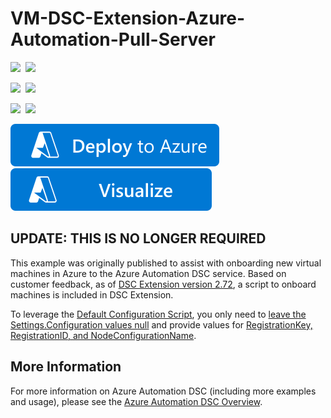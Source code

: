 # VM-DSC-Extension-Azure-Automation-Pull-Server

<IMG SRC="https://azurequickstartsservice.blob.core.windows.net/badges/dsc-extension-azure-automation-pullserver/PublicLastTestDate.svg" />&nbsp;
<IMG SRC="https://azurequickstartsservice.blob.core.windows.net/badges/dsc-extension-azure-automation-pullserver/PublicDeployment.svg" />&nbsp;

<IMG SRC="https://azurequickstartsservice.blob.core.windows.net/badges/dsc-extension-azure-automation-pullserver/FairfaxLastTestDate.svg" />&nbsp;
<IMG SRC="https://azurequickstartsservice.blob.core.windows.net/badges/dsc-extension-azure-automation-pullserver/FairfaxDeployment.svg" />&nbsp;

<IMG SRC="https://azurequickstartsservice.blob.core.windows.net/badges/dsc-extension-azure-automation-pullserver/BestPracticeResult.svg" />&nbsp;
<IMG SRC="https://azurequickstartsservice.blob.core.windows.net/badges/dsc-extension-azure-automation-pullserver/CredScanResult.svg" />&nbsp;

<a href="https://portal.azure.com/#create/Microsoft.Template/uri/https%3A%2F%2Fraw.githubusercontent.com%2FAzure%2Fazure-quickstart-templates%2Fmaster%2Fdsc-extension-azure-automation-pullserver%2Fazuredeploy.json" target="_blank">
    <img src="https://raw.githubusercontent.com/Azure/azure-quickstart-templates/master/1-CONTRIBUTION-GUIDE/images/deploytoazure.svg"/>
</a>
<a href="http://armviz.io/#/?load=https%3A%2F%2Fraw.githubusercontent.com%2FAzure%2Fazure-quickstart-templates%2Fmaster%2Fdsc-extension-azure-automation-pullserver%2Fazuredeploy.json" target="_blank">
    <img src="https://raw.githubusercontent.com/Azure/azure-quickstart-templates/master/1-CONTRIBUTION-GUIDE/images/visualizebutton.svg"/>
</a>

## UPDATE: THIS IS NO LONGER REQUIRED

This example was originally published
to assist with onboarding new virtual machines in Azure
to the Azure Automation DSC service.
Based on customer feedback,
as of
[DSC Extension version 2.72](https://blogs.msdn.microsoft.com/powershell/2014/11/20/release-history-for-the-azure-dsc-extension/),
a script to onboard machines is included in DSC Extension.

To leverage the
[Default Configuration Script](https://docs.microsoft.com/en-us/azure/virtual-machines/windows/extensions-dsc-overview),
you only need to
[leave the Settings.Configuration values null](https://docs.microsoft.com/en-us/azure/virtual-machines/windows/extensions-dsc-template#details)
and provide values for
[RegistrationKey, RegistrationID, and NodeConfigurationName](https://docs.microsoft.com/en-us/azure/virtual-machines/windows/extensions-dsc-template#default-configuration-script).

## More Information

For more information on Azure Automation DSC (including more examples and usage), please see the
[Azure Automation DSC Overview](http://aka.ms/DSCLearnMore).

